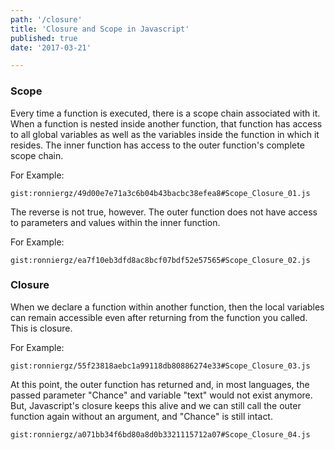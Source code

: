 ```yaml
---
path: '/closure'
title: 'Closure and Scope in Javascript'
published: true
date: '2017-03-21'

---
```


<h3 class="post-h3">Scope</h3>
<p>Every time a function is executed, there is a scope chain associated with it.  When a function is nested inside another function, that function has access to all global variables as well as the  variables inside the function in which it resides.  The inner function has access to the outer function's complete scope chain.  </p>
<p>For Example:</p>

`gist:ronniergz/49d00e7e71a3c6b04b43bacbc38efea8#Scope_Closure_01.js`

<p>The reverse is not true, however.  The outer function does not have access to parameters and values within the inner function.</p>            
<p>For Example:</p>

`gist:ronniergz/ea7f10eb3dfd8ac8bcf07bdf52e57565#Scope_Closure_02.js`

<h3 class="post-h3">Closure</h3>
<p>When we declare a function within another function, then the local variables can remain accessible even after returning from the function you called.  This is closure.</p>
<p>For Example:</p>

`gist:ronniergz/55f23818aebc1a99118db80886274e33#Scope_Closure_03.js`

<p>At this point, the outer function has returned and, in most languages, the passed parameter "Chance" and variable "text" would not exist anymore.  But, Javascript's closure keeps this alive and we can still call the outer function again without an argument, and "Chance" is still intact.</p>

`gist:ronniergz/a071bb34f6bd80a8d0b3321115712a07#Scope_Closure_04.js`

